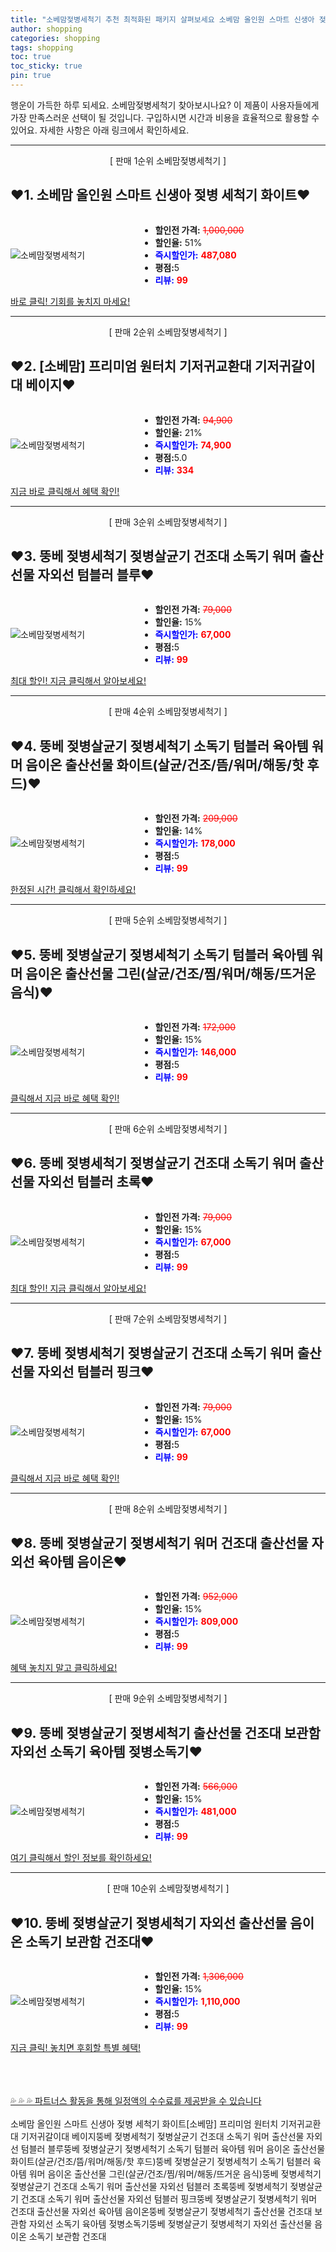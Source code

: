 ```yaml
---
title: "소베맘젖병세척기 추천 최적화된 패키지 살펴보세요 소베맘 올인원 스마트 신생아 젖병"
author: shopping
categories: shopping
tags: shopping
toc: true
toc_sticky: true
pin: true
---
```

행운이 가득한 하루 되세요. 소베맘젖병세척기 찾아보시나요? 이 제품이 사용자들에게 가장 만족스러운 선택이 될 것입니다. 구입하시면 시간과 비용을 효율적으로 활용할 수 있어요. 자세한 사항은 아래 링크에서 확인하세요.

---
<p class="toplist" style="margin: 0 auto; display: block; width: fit-content;">[ 판매 1순위 소베맘젖병세척기 ]</p>

<h2><strong>❤️1. 소베맘 올인원 스마트 신생아 젖병 세척기 화이트❤️</strong></h2>

<div style="display: flex; align-items: center;">
    <div style="flex: 0.4;">
        <img src="https://thumbnail6.coupangcdn.com/thumbnails/remote/230x230ex/image/vendor_inventory/0bde/2917719f888178300a2a85d3a873593f2dcef9b861a2ba7b62269b44a70d.png" alt="소베맘젖병세척기" style="max-width: 100%;">
    </div>
    <div style="flex: 0.6; margin-left: 10px;">
        <ul>
            <li><strong>할인전 가격:</strong> <del style="color: red;">1,000,000</del></li>
            <li><strong>할인율:</strong> 51%</li>
            <li><span style='color:blue'><strong>즉시할인가:</strong></span> <span style='color:red'><strong>487,080</strong></span></li>
            <li><strong>평점:</strong>5</li>
            <li><span style='color:blue'><strong>리뷰:</strong></span> <span style='color:red'><strong>99</strong></span></li>
        </ul>
    </div>
</div>
<div class="center">
    <a href="https://selin100587001.github.io?lptag=AF9450613&subid=githubio&pageKey=8253850568&traceid=V0-153&itemId=23766444099&vendorItemId=90790787902" class="myButton">
        바로 클릭! 기회를 놓치지 마세요!
    </a>
</div>


---
<p class="toplist" style="margin: 0 auto; display: block; width: fit-content;">[ 판매 2순위 소베맘젖병세척기 ]</p>

<h2><strong>❤️2. [소베맘] 프리미엄 원터치 기저귀교환대 기저귀갈이대 베이지❤️</strong></h2>

<div style="display: flex; align-items: center;">
    <div style="flex: 0.4;">
        <img src="https://thumbnail7.coupangcdn.com/thumbnails/remote/230x230ex/image/vendor_inventory/5206/7661f880dff5e2a7989d152f8bdf6279a1be113b67a8cc968b56f8ec5d57.jpeg" alt="소베맘젖병세척기" style="max-width: 100%;">
    </div>
    <div style="flex: 0.6; margin-left: 10px;">
        <ul>
            <li><strong>할인전 가격:</strong> <del style="color: red;">94,900</del></li>
            <li><strong>할인율:</strong> 21%</li>
            <li><span style='color:blue'><strong>즉시할인가:</strong></span> <span style='color:red'><strong>74,900</strong></span></li>
            <li><strong>평점:</strong>5.0</li>
            <li><span style='color:blue'><strong>리뷰:</strong></span> <span style='color:red'><strong>334</strong></span></li>
        </ul>
    </div>
</div>
<div class="center">
    <a href="https://selin100587001.github.io?lptag=AF9450613&subid=githubio&pageKey=6709848393&traceid=V0-153&itemId=15573127312&vendorItemId=82792213930" class="myButton">
        지금 바로 클릭해서 혜택 확인!
    </a>
</div>


---
<p class="toplist" style="margin: 0 auto; display: block; width: fit-content;">[ 판매 3순위 소베맘젖병세척기 ]</p>

<h2><strong>❤️3. 뚱베 젖병세척기 젖병살균기 건조대 소독기 워머 출산선물 자외선 텀블러 블루❤️</strong></h2>

<div style="display: flex; align-items: center;">
    <div style="flex: 0.4;">
        <img src="https://thumbnail10.coupangcdn.com/thumbnails/remote/230x230ex/image/vendor_inventory/d840/fd49987919e5829f21fb5c9fc97d3c5adf9788ba0677009419ebdd96f5ad.jpg" alt="소베맘젖병세척기" style="max-width: 100%;">
    </div>
    <div style="flex: 0.6; margin-left: 10px;">
        <ul>
            <li><strong>할인전 가격:</strong> <del style="color: red;">79,000</del></li>
            <li><strong>할인율:</strong> 15%</li>
            <li><span style='color:blue'><strong>즉시할인가:</strong></span> <span style='color:red'><strong>67,000</strong></span></li>
            <li><strong>평점:</strong>5</li>
            <li><span style='color:blue'><strong>리뷰:</strong></span> <span style='color:red'><strong>99</strong></span></li>
        </ul>
    </div>
</div>
<div class="center">
    <a href="https://selin100587001.github.io?lptag=AF9450613&subid=githubio&pageKey=7944380337&traceid=V0-153&itemId=21898896670&vendorItemId=88946939399" class="myButton">
        최대 할인! 지금 클릭해서 알아보세요!
    </a>
</div>


---
<p class="toplist" style="margin: 0 auto; display: block; width: fit-content;">[ 판매 4순위 소베맘젖병세척기 ]</p>

<h2><strong>❤️4. 뚱베 젖병살균기 젖병세척기 소독기 텀블러 육아템 워머 음이온 출산선물 화이트(살균/건조/뜸/워머/해동/핫 후드)❤️</strong></h2>

<div style="display: flex; align-items: center;">
    <div style="flex: 0.4;">
        <img src="https://thumbnail6.coupangcdn.com/thumbnails/remote/230x230ex/image/vendor_inventory/342b/07f0f3509e55452cd748cfa0488a8ffb24894155fb5745cb01137296acc2.jpg" alt="소베맘젖병세척기" style="max-width: 100%;">
    </div>
    <div style="flex: 0.6; margin-left: 10px;">
        <ul>
            <li><strong>할인전 가격:</strong> <del style="color: red;">209,000</del></li>
            <li><strong>할인율:</strong> 14%</li>
            <li><span style='color:blue'><strong>즉시할인가:</strong></span> <span style='color:red'><strong>178,000</strong></span></li>
            <li><strong>평점:</strong>5</li>
            <li><span style='color:blue'><strong>리뷰:</strong></span> <span style='color:red'><strong>99</strong></span></li>
        </ul>
    </div>
</div>
<div class="center">
    <a href="https://selin100587001.github.io?lptag=AF9450613&subid=githubio&pageKey=7944379274&traceid=V0-153&itemId=21898890786&vendorItemId=88946933758" class="myButton">
        한정된 시간! 클릭해서 확인하세요!
    </a>
</div>


---
<p class="toplist" style="margin: 0 auto; display: block; width: fit-content;">[ 판매 5순위 소베맘젖병세척기 ]</p>

<h2><strong>❤️5. 뚱베 젖병살균기 젖병세척기 소독기 텀블러 육아템 워머 음이온 출산선물 그린(살균/건조/찜/워머/해동/뜨거운 음식)❤️</strong></h2>

<div style="display: flex; align-items: center;">
    <div style="flex: 0.4;">
        <img src="https://thumbnail7.coupangcdn.com/thumbnails/remote/230x230ex/image/vendor_inventory/7fb5/a5f7bf27b00ccf58ec8f7a48a874954d8bb8628fad546b4c1c81a64faa3a.jpg" alt="소베맘젖병세척기" style="max-width: 100%;">
    </div>
    <div style="flex: 0.6; margin-left: 10px;">
        <ul>
            <li><strong>할인전 가격:</strong> <del style="color: red;">172,000</del></li>
            <li><strong>할인율:</strong> 15%</li>
            <li><span style='color:blue'><strong>즉시할인가:</strong></span> <span style='color:red'><strong>146,000</strong></span></li>
            <li><strong>평점:</strong>5</li>
            <li><span style='color:blue'><strong>리뷰:</strong></span> <span style='color:red'><strong>99</strong></span></li>
        </ul>
    </div>
</div>
<div class="center">
    <a href="https://selin100587001.github.io?lptag=AF9450613&subid=githubio&pageKey=7944379274&traceid=V0-153&itemId=21898890788&vendorItemId=88946933766" class="myButton">
        클릭해서 지금 바로 혜택 확인!
    </a>
</div>


---
<p class="toplist" style="margin: 0 auto; display: block; width: fit-content;">[ 판매 6순위 소베맘젖병세척기 ]</p>

<h2><strong>❤️6. 뚱베 젖병세척기 젖병살균기 건조대 소독기 워머 출산선물 자외선 텀블러 초록❤️</strong></h2>

<div style="display: flex; align-items: center;">
    <div style="flex: 0.4;">
        <img src="https://thumbnail9.coupangcdn.com/thumbnails/remote/230x230ex/image/vendor_inventory/31cb/ca3441570c8c9ed7d68bda501bb01c25e6f0d0100e7fde2a6c38dac1fd9c.jpg" alt="소베맘젖병세척기" style="max-width: 100%;">
    </div>
    <div style="flex: 0.6; margin-left: 10px;">
        <ul>
            <li><strong>할인전 가격:</strong> <del style="color: red;">79,000</del></li>
            <li><strong>할인율:</strong> 15%</li>
            <li><span style='color:blue'><strong>즉시할인가:</strong></span> <span style='color:red'><strong>67,000</strong></span></li>
            <li><strong>평점:</strong>5</li>
            <li><span style='color:blue'><strong>리뷰:</strong></span> <span style='color:red'><strong>99</strong></span></li>
        </ul>
    </div>
</div>
<div class="center">
    <a href="https://selin100587001.github.io?lptag=AF9450613&subid=githubio&pageKey=7944380337&traceid=V0-153&itemId=21898896673&vendorItemId=88946939408" class="myButton">
        최대 할인! 지금 클릭해서 알아보세요!
    </a>
</div>


---
<p class="toplist" style="margin: 0 auto; display: block; width: fit-content;">[ 판매 7순위 소베맘젖병세척기 ]</p>

<h2><strong>❤️7. 뚱베 젖병세척기 젖병살균기 건조대 소독기 워머 출산선물 자외선 텀블러 핑크❤️</strong></h2>

<div style="display: flex; align-items: center;">
    <div style="flex: 0.4;">
        <img src="https://thumbnail6.coupangcdn.com/thumbnails/remote/230x230ex/image/vendor_inventory/502a/aa1c4b137f3f9bb53578c190ef96f02ad66465b02347a8c7f63c2c513917.jpg" alt="소베맘젖병세척기" style="max-width: 100%;">
    </div>
    <div style="flex: 0.6; margin-left: 10px;">
        <ul>
            <li><strong>할인전 가격:</strong> <del style="color: red;">79,000</del></li>
            <li><strong>할인율:</strong> 15%</li>
            <li><span style='color:blue'><strong>즉시할인가:</strong></span> <span style='color:red'><strong>67,000</strong></span></li>
            <li><strong>평점:</strong>5</li>
            <li><span style='color:blue'><strong>리뷰:</strong></span> <span style='color:red'><strong>99</strong></span></li>
        </ul>
    </div>
</div>
<div class="center">
    <a href="https://selin100587001.github.io?lptag=AF9450613&subid=githubio&pageKey=7944380337&traceid=V0-153&itemId=21898896677&vendorItemId=88946939419" class="myButton">
        클릭해서 지금 바로 혜택 확인!
    </a>
</div>


---
<p class="toplist" style="margin: 0 auto; display: block; width: fit-content;">[ 판매 8순위 소베맘젖병세척기 ]</p>

<h2><strong>❤️8. 뚱베 젖병살균기 젖병세척기 워머 건조대 출산선물 자외선 육아템 음이온❤️</strong></h2>

<div style="display: flex; align-items: center;">
    <div style="flex: 0.4;">
        <img src="https://thumbnail7.coupangcdn.com/thumbnails/remote/230x230ex/image/vendor_inventory/2902/a0cc2655898bcf662b6d0c3c39af37d028bf5ef291961a671d91c7a92752.jpg" alt="소베맘젖병세척기" style="max-width: 100%;">
    </div>
    <div style="flex: 0.6; margin-left: 10px;">
        <ul>
            <li><strong>할인전 가격:</strong> <del style="color: red;">952,000</del></li>
            <li><strong>할인율:</strong> 15%</li>
            <li><span style='color:blue'><strong>즉시할인가:</strong></span> <span style='color:red'><strong>809,000</strong></span></li>
            <li><strong>평점:</strong>5</li>
            <li><span style='color:blue'><strong>리뷰:</strong></span> <span style='color:red'><strong>99</strong></span></li>
        </ul>
    </div>
</div>
<div class="center">
    <a href="https://selin100587001.github.io?lptag=AF9450613&subid=githubio&pageKey=7944381737&traceid=V0-153&itemId=21898904119&vendorItemId=88946946725" class="myButton">
        혜택 놓치지 말고 클릭하세요!
    </a>
</div>


---
<p class="toplist" style="margin: 0 auto; display: block; width: fit-content;">[ 판매 9순위 소베맘젖병세척기 ]</p>

<h2><strong>❤️9. 뚱베 젖병살균기 젖병세척기 출산선물 건조대 보관함 자외선 소독기 육아템 젖병소독기❤️</strong></h2>

<div style="display: flex; align-items: center;">
    <div style="flex: 0.4;">
        <img src="https://thumbnail8.coupangcdn.com/thumbnails/remote/230x230ex/image/vendor_inventory/e0f1/e5d0b5dd81b2f49272865fa6473ba3d0c5779fcb3958a6b5b48e24b52e61.jpg" alt="소베맘젖병세척기" style="max-width: 100%;">
    </div>
    <div style="flex: 0.6; margin-left: 10px;">
        <ul>
            <li><strong>할인전 가격:</strong> <del style="color: red;">566,000</del></li>
            <li><strong>할인율:</strong> 15%</li>
            <li><span style='color:blue'><strong>즉시할인가:</strong></span> <span style='color:red'><strong>481,000</strong></span></li>
            <li><strong>평점:</strong>5</li>
            <li><span style='color:blue'><strong>리뷰:</strong></span> <span style='color:red'><strong>99</strong></span></li>
        </ul>
    </div>
</div>
<div class="center">
    <a href="https://selin100587001.github.io?lptag=AF9450613&subid=githubio&pageKey=7944382925&traceid=V0-153&itemId=21898908764&vendorItemId=88946951770" class="myButton">
        여기 클릭해서 할인 정보를 확인하세요!
    </a>
</div>


---
<p class="toplist" style="margin: 0 auto; display: block; width: fit-content;">[ 판매 10순위 소베맘젖병세척기 ]</p>

<h2><strong>❤️10. 뚱베 젖병살균기 젖병세척기 자외선 출산선물 음이온 소독기 보관함 건조대❤️</strong></h2>

<div style="display: flex; align-items: center;">
    <div style="flex: 0.4;">
        <img src="https://thumbnail6.coupangcdn.com/thumbnails/remote/230x230ex/image/vendor_inventory/8420/0b175243273b0873f9293d54610fda5a9712f0f2744e7c3ca5a696d64b2d.jpg" alt="소베맘젖병세척기" style="max-width: 100%;">
    </div>
    <div style="flex: 0.6; margin-left: 10px;">
        <ul>
            <li><strong>할인전 가격:</strong> <del style="color: red;">1,306,000</del></li>
            <li><strong>할인율:</strong> 15%</li>
            <li><span style='color:blue'><strong>즉시할인가:</strong></span> <span style='color:red'><strong>1,110,000</strong></span></li>
            <li><strong>평점:</strong>5</li>
            <li><span style='color:blue'><strong>리뷰:</strong></span> <span style='color:red'><strong>99</strong></span></li>
        </ul>
    </div>
</div>
<div class="center">
    <a href="https://selin100587001.github.io?lptag=AF9450613&subid=githubio&pageKey=7944380932&traceid=V0-153&itemId=21898899594&vendorItemId=88946943157" class="myButton">
        지금 클릭! 놓치면 후회할 특별 혜택!
    </a>
</div>

<br><br><br>[💦 💦 💦 파트너스 활동을 통해 일정액의 수수료를 제공받을 수 있습니다](https://link.coupang.com/a/bcpT2c)<br><br>소베맘 올인원 스마트 신생아 젖병 세척기 화이트[소베맘] 프리미엄 원터치 기저귀교환대 기저귀갈이대 베이지뚱베 젖병세척기 젖병살균기 건조대 소독기 워머 출산선물 자외선 텀블러 블루뚱베 젖병살균기 젖병세척기 소독기 텀블러 육아템 워머 음이온 출산선물 화이트(살균/건조/뜸/워머/해동/핫 후드)뚱베 젖병살균기 젖병세척기 소독기 텀블러 육아템 워머 음이온 출산선물 그린(살균/건조/찜/워머/해동/뜨거운 음식)뚱베 젖병세척기 젖병살균기 건조대 소독기 워머 출산선물 자외선 텀블러 초록뚱베 젖병세척기 젖병살균기 건조대 소독기 워머 출산선물 자외선 텀블러 핑크뚱베 젖병살균기 젖병세척기 워머 건조대 출산선물 자외선 육아템 음이온뚱베 젖병살균기 젖병세척기 출산선물 건조대 보관함 자외선 소독기 육아템 젖병소독기뚱베 젖병살균기 젖병세척기 자외선 출산선물 음이온 소독기 보관함 건조대